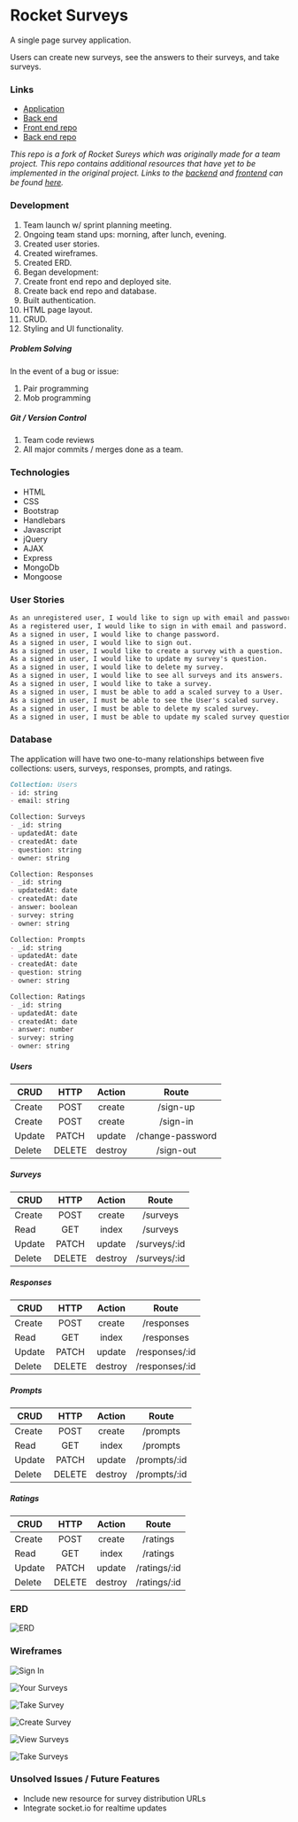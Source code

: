 # Rocket Surveys

A single page survey application.

Users can create new surveys, see the answers to their surveys, and take surveys.

### Links
- [Application](https://acupoftee.github.io/Rocket-Surveys-Client/)
- [Back end](https://rocket-surveys-acupoftee.herokuapp.com/)
- [Front end repo](https://github.com/acupoftee/Rocket-Surveys-Client)
- [Back end repo](https://github.com/acupoftee/rocket-surveys-api)

*This repo is a fork of Rocket Sureys which was originally made for a team project. This repo contains additional
resources that have yet to be implemented in the original project. Links to the [backend](https://github.com/sei3-team-rocket/rocket-surveys-api) and [frontend](https://github.com/sei3-team-rocket/Rocket-Surveys-Client) can be found [here](https://github.com/sei3-team-rocket).*


### Development
1. Team launch w/ sprint planning meeting.
  1. Ongoing team stand ups: morning, after lunch, evening.
2. Created user stories.
3. Created wireframes.
4. Created ERD.
5. Began development:
  1. Create front end repo and deployed site.
  2. Create back end repo and database.
  3. Built authentication.
  4. HTML page layout.
  5. CRUD.
  6. Styling and UI functionality.

##### Problem Solving
In the event of a bug or issue:
1. Pair programming
2. Mob programming

##### Git / Version Control
1. Team code reviews
2. All major commits / merges done as a team.

### Technologies
- HTML
- CSS
- Bootstrap
- Handlebars
- Javascript
- jQuery
- AJAX
- Express
- MongoDb
- Mongoose

### User Stories

```md
As an unregistered user, I would like to sign up with email and password.
As a registered user, I would like to sign in with email and password.
As a signed in user, I would like to change password.
As a signed in user, I would like to sign out.
As a signed in user, I would like to create a survey with a question.
As a signed in user, I would like to update my survey's question.
As a signed in user, I would like to delete my survey.
As a signed in user, I would like to see all surveys and its answers.
As a signed in user, I would like to take a survey.
As a signed in user, I must be able to add a scaled survey to a User.
As a signed in user, I must be able to see the User's scaled survey.
As a signed in user, I must be able to delete my scaled survey.
As a signed in user, I must be able to update my scaled survey question.
```

### Database

The application will have two one-to-many relationships between five collections: users, surveys, responses, prompts, and ratings.

```md
Collection: Users
- id: string
- email: string

Collection: Surveys
- _id: string
- updatedAt: date
- createdAt: date
- question: string
- owner: string

Collection: Responses
- _id: string
- updatedAt: date
- createdAt: date
- answer: boolean
- survey: string
- owner: string

Collection: Prompts
- _id: string
- updatedAt: date
- createdAt: date
- question: string
- owner: string

Collection: Ratings
- _id: string
- updatedAt: date
- createdAt: date
- answer: number
- survey: string
- owner: string
```

##### Users

| CRUD        | HTTP           | Action | Route |
| ------------- |:-------------:| :-----:|:-----:|
| Create      | POST | create | /sign-up |
| Create     | POST      |  create | /sign-in |
| Update | PATCH     |    update | /change-password |
| Delete | DELETE     |    destroy | /sign-out |

##### Surveys

| CRUD        | HTTP           | Action | Route |
| ------------- |:-------------:| :-----:|:-----:|
| Create      | POST | create | /surveys |
| Read     | GET      |  index | /surveys |
| Update | PATCH     |    update | /surveys/:id |
| Delete | DELETE     |    destroy | /surveys/:id |

##### Responses

| CRUD        | HTTP           | Action | Route |
| ------------- |:-------------:| :-----:|:-----:|
| Create      | POST | create | /responses |
| Read     | GET      |  index | /responses |
| Update | PATCH     |    update | /responses/:id |
| Delete | DELETE     |    destroy | /responses/:id |

##### Prompts

| CRUD        | HTTP           | Action | Route |
| ------------- |:-------------:| :-----:|:-----:|
| Create      | POST | create | /prompts |
| Read     | GET      |  index | /prompts |
| Update | PATCH     |    update | /prompts/:id |
| Delete | DELETE     |    destroy | /prompts/:id |

##### Ratings

| CRUD        | HTTP           | Action | Route |
| ------------- |:-------------:| :-----:|:-----:|
| Create      | POST | create | /ratings |
| Read     | GET      |  index | /ratings |
| Update | PATCH     |    update | /ratings/:id |
| Delete | DELETE     |    destroy | /ratings/:id |

### ERD

![ERD](https://i.imgur.com/7buLNq7.jpg "ERD")

### Wireframes

![Sign In](https://i.imgur.com/IFRtMJ4.png "Sign In")

![Your Surveys](https://i.imgur.com/DV4t2Tc.png "Your Surveys")

![Take Survey](https://i.imgur.com/U7JzIY5.png "Take Survey")

![Create Survey](https://i.imgur.com/nfav5gf.png "Create Survey")

![View Surveys](https://i.imgur.com/qhdTgMA.jpg "View Surveys")

![Take Surveys](https://i.imgur.com/e8kd6W1.jpg "Take Surveys")

### Unsolved Issues / Future Features
- Include new resource for survey distribution URLs
- Integrate socket.io for realtime updates

